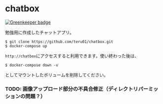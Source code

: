 # chatbox

[![Greenkeeper badge](https://badges.greenkeeper.io/teru01/chatbox.svg)](https://greenkeeper.io/)

勉強用に作成したチャットアプリ。

```$xslt
$ git clone https://github.com/teru01/chatbox.git
$ docker-compose up
```

`http://chatbox`にアクセスすると利用できます。使い終わった後は、

```$xslt
$ docker-compose down -v
```
としてマウントしたボリュームを削除してください。
### TODO: 画像アップロード部分の不具合修正（ディレクトリパーミッションの問題？）
